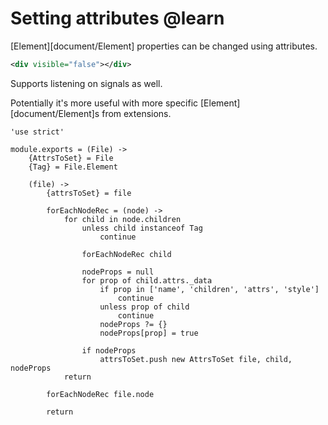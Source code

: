 Setting attributes @learn
=========================

[Element][document/Element] properties can be changed using attributes.

```xml
<div visible="false"></div>
```

Supports listening on signals as well.

Potentially it's more useful with more specific [Element][document/Element]s from extensions.

	'use strict'

	module.exports = (File) ->
		{AttrsToSet} = File
		{Tag} = File.Element

		(file) ->
			{attrsToSet} = file

			forEachNodeRec = (node) ->
				for child in node.children
					unless child instanceof Tag
						continue

					forEachNodeRec child

					nodeProps = null
					for prop of child.attrs._data
						if prop in ['name', 'children', 'attrs', 'style']
							continue
						unless prop of child
							continue
						nodeProps ?= {}
						nodeProps[prop] = true

					if nodeProps
						attrsToSet.push new AttrsToSet file, child, nodeProps
				return

			forEachNodeRec file.node

			return
